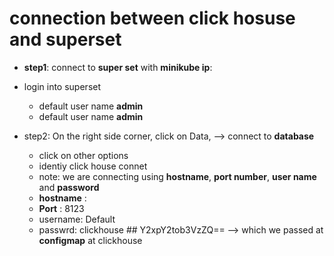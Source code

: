 # connection between click hosuse and superset

* __step1__: connect to __super set__ with __minikube ip__:<superset nodeport number>
 * login into superset
    * default user name __admin__
    * default user name __admin__

* step2: On the right side corner, click on Data, --> connect to __database__
  * click on other options
  * identiy click house connet
  * note: we are connecting using __hostname__, __port number__, __user name__  and __password__
  * __hostname__ : <minikube ip>
  * __Port__ : 8123
  * username: Default
  * passwrd: clickhouse   ## Y2xpY2tob3VzZQ==     --> which we passed at __configmap__ at clickhouse